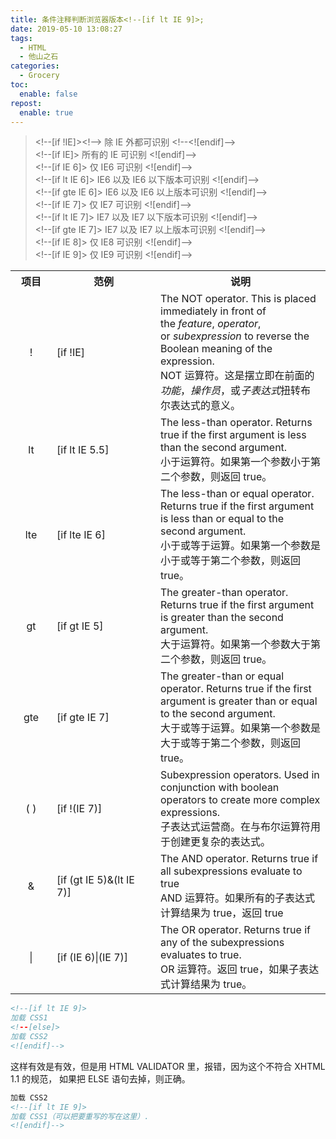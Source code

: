 ```yaml
---
title: 条件注释判断浏览器版本<!--[if lt IE 9]>;
date: 2019-05-10 13:08:27
tags:
  - HTML
  - 他山之石
categories:
  - Grocery
toc:
  enable: false
repost:
  enable: true
---
```


> <p><span>&lt;!--[if !IE]&gt;&lt;!--&gt; 除 IE 外都可识别 &lt;!--&lt;![endif]--&gt;</span><br><span>&lt;!--[if IE]&gt; 所有的 IE 可识别 &lt;![endif]--&gt;</span><br><span>&lt;!--[if IE 6]&gt; 仅 IE6 可识别 &lt;![endif]--&gt;</span><br><span>&lt;!--[if lt IE 6]&gt; IE6 以及 IE6 以下版本可识别 &lt;![endif]--&gt;</span><br><span>&lt;!--[if gte IE 6]&gt; IE6 以及 IE6 以上版本可识别 &lt;![endif]--&gt;</span><br><span>&lt;!--[if IE 7]&gt; 仅 IE7 可识别 &lt;![endif]--&gt;</span><br><span>&lt;!--[if lt IE 7]&gt; IE7 以及 IE7 以下版本可识别 &lt;![endif]--&gt;</span><br><span>&lt;!--[if gte IE 7]&gt; IE7 以及 IE7 以上版本可识别 &lt;![endif]--&gt;</span><br><span>&lt;!--[if IE 8]&gt; 仅 IE8 可识别 &lt;![endif]--&gt;</span><br><span>&lt;!--[if IE 9]&gt; 仅 IE9 可识别 &lt;![endif]--&gt;</span></p>

<!--more-->

<table align="center"> <tbody> <tr><th width="50">项目</th><th width="150">范例</th><th>说明</th></tr> <tr> <td align="middle">!</td><td>[if !IE]</td><td>The NOT operator. This is placed immediately in front of the&nbsp;<em>feature</em>,&nbsp;<em>operator</em>, or&nbsp;<em>subexpression</em>&nbsp;to reverse the Boolean meaning of the expression.<br />NOT 运算符。这是摆立即在前面的<em>功能</em>，<em>操作员</em>，或<em>子表达式</em>扭转布尔表达式的意义。</td></tr><tr><td align="middle">lt</td> <td>[if lt IE 5.5]</td> <td>The less-than operator. Returns true if the first argument is less than the second argument.<br />小于运算符。如果第一个参数小于第二个参数，则返回 true。</td> </tr><tr><td align="middle">lte</td><td>[if lte IE 6]</td><td>The less-than or equal operator. Returns true if the first argument is less than or equal to the second argument.<br />小于或等于运算。如果第一个参数是小于或等于第二个参数，则返回 true。</td> </tr><tr><td align="middle">gt</td><td>[if gt IE 5]</td><td>The greater-than operator. Returns true if the first argument is greater than the second argument.<br />大于运算符。如果第一个参数大于第二个参数，则返回 true。</td> </tr><tr><td align="middle">gte</td> <td>[if gte IE 7]</td><td>The greater-than or equal operator. Returns true if the first argument is greater than or equal to the second argument.<br />大于或等于运算。如果第一个参数是大于或等于第二个参数，则返回 true。</td> </tr><tr><td align="middle">( )</td><td>[if !(IE 7)]</td><td>Subexpression operators. Used in conjunction with boolean operators to create more complex expressions.<br />子表达式运营商。在与布尔运算符用于创建更复杂的表达式。</td></tr><tr><td align="middle">&amp;</td><td>[if (gt IE 5)&amp;(lt IE 7)]</td><td>The AND operator. Returns true if all subexpressions evaluate to true<br />AND 运算符。如果所有的子表达式计算结果为 true，返回 true</td></tr><tr><td align="middle">|</td><td>[if (IE 6)|(IE 7)]</td><td>The OR operator. Returns true if any of the subexpressions evaluates to true.<br />OR 运算符。返回 true，如果子表达式计算结果为 true。</td></tr></tbody></table>

```xml
<!--[if lt IE 9]>
加载 CSS1
<!--[else]>
加载 CSS2
<![endif]-->
```

这样有效是有效，但是用 HTML VALIDATOR 里，报错，因为这个不符合 XHTML 1.1 的规范，
如果把 ELSE 语句去掉，则正确。

```xml
加载 CSS2
<!--[if lt IE 9]>
加载 CSS1（可以把要重写的写在这里）.
<![endif]-->
```
